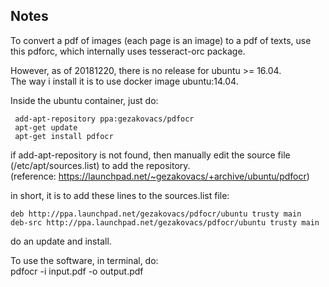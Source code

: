 Notes
------------

To convert a pdf of images (each page is an image) to a pdf of texts, use this pdforc, 
which internally uses tesseract-orc package.

However, as of 20181220, there is no release for ubuntu >= 16.04.  
The way i install it is to use docker image ubuntu:14.04.

Inside the ubuntu container, just do:  
```
 add-apt-repository ppa:gezakovacs/pdfocr
 apt-get update
 apt-get install pdfocr
```

if add-apt-repository is not found, then manually edit the source file (/etc/apt/sources.list) to add the repository.  
(reference: https://launchpad.net/~gezakovacs/+archive/ubuntu/pdfocr)

in short, it is to add these lines to the sources.list file:
```
deb http://ppa.launchpad.net/gezakovacs/pdfocr/ubuntu trusty main 
deb-src http://ppa.launchpad.net/gezakovacs/pdfocr/ubuntu trusty main 
```

do an update and install.

To use the software, in terminal, do:  
pdfocr -i input.pdf -o output.pdf



